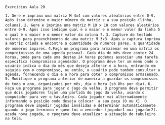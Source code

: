 ```Exercicios Aula 20```

```1. Gere e imprima uma matriz M 4x4 com valores aleatórios entre 0-9. Após isso detemine o maior número de matríz e a sua posição (linha, coluna).```
```2. Gere e imprima uma matriz M 10 x 10 com valores aleatórios entre 0-9. Após isso indique qual é o maior e o menor valor da linha 5 e qual é o maior e o menor valor da coluna 7.```
```3. Capture do teclado valores para preenchimento de uma matriz M 3x3. Após a captura imprima a matriz criada e encontre a quantidade de números pares, a quantidade de números ímpares.```
```4.Faça um programa para armazenar em uma matriz os comproimissos de uma agenda pessoal. Cada dia do mês deve conter 24 horas, onde para cada uma destas 24 horas podemos associar uma tarefa especifica (compromisso agendado). O programa deve ter um menu onde o usuário indica o dia do mês que deseja alterar e a hora, entrando em seguida com o compromisso, ou então, o usuário pode também consultar a agenda, fornecendo o dia e a hora para obter o compromisso armazenado.```
```5. Modifique o programa anterior de maneira a guardar os compromissos de todo o ano, organizados por mês, dia e hora (só 8hs por dia).```
```6. Faça um programa para jogar o jogo da velha. O programa deve permitir que dois jogadores façam uma partida do jogo da velha, usando o computador para ver o tavuleiro. Cada jogador vai alternadamente informando a posição onde deseja colocar  a sua peça (O ou X). O programa deve impedir jogadas inválidas e determinar automaticamente quando o jogo terminou e quem foi o vencedor (jogador1 oui jogador2). acada nova jogada, o rpograma deve atualizar a situação do tabuleiro na tela.```
